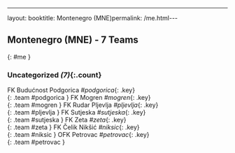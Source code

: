 ---
layout: booktitle: Montenegro (MNE)permalink: /me.html---

## Montenegro (MNE) - 7 Teams
{: #me }









### Uncategorized _(7)_{:.count}

FK Budućnost Podgorica   _#podgorica_{: .key} <br>
{: .team #podgorica }
FK Mogren   _#mogren_{: .key} <br>
{: .team #mogren }
FK Rudar Pljevlja   _#pljevlja_{: .key} <br>
{: .team #pljevlja }
FK Sutjeska   _#sutjeska_{: .key} <br>
{: .team #sutjeska }
FK Zeta   _#zeta_{: .key} <br>
{: .team #zeta }
FK Čelik Nikšić   _#niksic_{: .key} <br>
{: .team #niksic }
OFK Petrovac   _#petrovac_{: .key} <br>
{: .team #petrovac }


 

